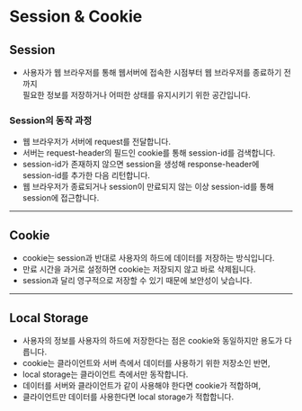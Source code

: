 # Session & Cookie

## Session
* 사용자가 웹 브라우저를 통해 웹서버에 접속한 시점부터 웹 브라우저를 종료하기 전까지<br/>
필요한 정보를 저장하거나 어떠한 상태를 유지시키기 위한 공간입니다.

### Session의 동작 과정
* 웹 브라우저가 서버에 request를 전달합니다.
* 서버는 request-header의 필드인 cookie를 통해 session-id를 검색합니다.
* session-id가 존재하지 않으면 session을 생성해 response-header에 session-id를 추가한 다음 리턴합니다.
* 웹 브라우저가 종료되거나 session이 만료되지 않는 이상 session-id를 통해 session에 접근합니다.

---

## Cookie
* cookie는 session과 반대로 사용자의 하드에 데이터를 저장하는 방식입니다.
* 만료 시간을 과거로 설정하면 cookie는 저장되지 않고 바로 삭제됩니다.
* session과 달리 영구적으로 저장할 수 있기 때문에 보안성이 낮습니다.

---

## Local Storage
* 사용자의 정보를 사용자의 하드에 저장한다는 점은 cookie와 동일하지만 용도가 다릅니다.
* cookie는 클라이언트와 서버 측에서 데이터를 사용하기 위한 저장소인 반면,
* local storage는 클라이언트 측에서만 동작합니다.
* 데이터를 서버와 클라이언트가 같이 사용해야 한다면 cookie가 적합하며,
* 클라이언트만 데이터를 사용한다면 local storage가 적합합니다.